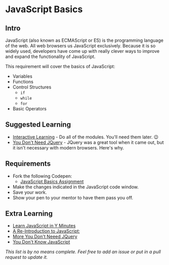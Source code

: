 # JavaScript Basics

## Intro

JavaScript (also known as ECMAScript or ES) is the programming language of the web. All web browsers us JavaScript exclusively. Because it is so widely used, developers have come up with really clever ways to improve and expand the functionality of JavaScript.

This requirement will cover the basics of JavaScript:

- Variables
- Functions
- Control Structures
  - `if`
  - `while`
  - `for`
- Basic Operators

## Suggested Learning

- [Interactive Learning](http://www.learn-js.org) - Do all of the modules. You'll need them later. 😉
- [You Don't Need JQuery](https://css-tricks.com/now-ever-might-not-need-jquery/) - JQuery was a great tool when it came out, but it isn't necessary with modern browsers. Here's why.

## Requirements

- Fork the following Codepen:
  - [JavaScript Basics Assignment](https://codepen.io/alexanderson1993/pen/Kvdjgj?editors=0010)
- Make the changes indicated in the JavaScript code window.
- Save your work.
- Show your pen to your mentor to have them pass you off.

## Extra Learning

- [Learn JavaScript in Y Minutes](https://learnxinyminutes.com/docs/javascript/)
- [A Re-Introduction to JavaScript](https://developer.mozilla.org/en-US/docs/Web/JavaScript/A_re-introduction_to_JavaScript);
- [More You Don't Neeed JQuery](https://github.com/oneuijs/You-Dont-Need-jQuery)
- [You Don't Know JavaScript](https://github.com/getify/You-Dont-Know-JS)

*This list is by no means complete. Feel free to add an issue or put in a pull request to update it.*
